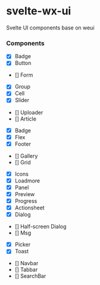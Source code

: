 # svelte-wx-ui
Svelte UI components base on weui

### Components
- [x] Badge
- [x] Button
- [] Form
- [x] Group
- [x] Cell
- [x] Slider
- [] Uploader
- [] Article
- [x] Badge
- [x] Flex
- [x] Footer
- [] Gallery 
- [] Grid
- [x] Icons
- [x] Loadmore
- [x] Panel
- [x] Preview
- [x] Progress
- [x] Actionsheet
- [x] Dialog
- [] Half-screen Dialog
- [] Msg
- [x] Picker
- [x] Toast
- [] Navbar
- [] Tabbar
- [] SearchBar